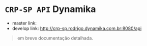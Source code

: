 # `CRP-SP API` Dynamika

 * master link: 
 * develop link: http://crp-sp.rodrigo.dynamika.com.br:8080/api



> em breve documentação detalhada.
